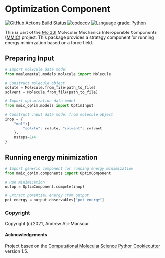 # Optimization Component

[//]: # (Badges)
[![GitHub Actions Build Status](https://github.com/MolSSI/mmic_optim/workflows/CI/badge.svg)](https://github.com/MolSSI/mmic_optim/actions?query=workflow%3ACI)
[![codecov](https://codecov.io/gh/MolSSI/mmic_optim/branch/master/graph/badge.svg)](https://codecov.io/gh/MolSSI/mmic_optim/branch/main)
[![Language grade: Python](https://img.shields.io/lgtm/grade/python/g/MolSSI/mmic_optim.svg?logo=lgtm&logoWidth=18)](https://lgtm.com/projects/g/MolSSI/mmic_optim/context:python)

This is part of the [MolSSI](http://molssi.org) Molecular Mechanics Interoperable Components ([MMIC](https://github.com/MolSSI/mmic)) project. This package provides a strategy component for running energy minimization based on a force field.

## Preparing Input

```python
# Import molecule data model
from mmelemental.models.molecule import Molecule

# Construct molecule object
solute = Molecule.from_file(path_to_file)
solvent = Molecule.from_file(path_to_file)

# Import optimization data model
from mmic_optim.models import OptimInput

# Construct input data model from molecule object
inop = {
    "mol":{
        "solute": solute, "solvent": solvent
    }, 
    nsteps=1e4
}
```

## Running energy minimization

```python
# Import generic component for running energy minimization
from mmic_optim.components import OptimComponent

# Run minimization
outop = OptimComponent.compute(inop)

# Extract potential energy from output
pot_energy = output.observables["pot_energy"]
```

### Copyright

Copyright (c) 2021, Andrew Abi-Mansour


#### Acknowledgements
 
Project based on the 
[Computational Molecular Science Python Cookiecutter](https://github.com/molssi/cookiecutter-cms) version 1.5.
